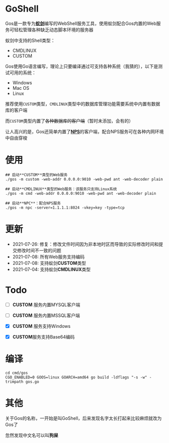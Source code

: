 # GoShell
Gos是一款专为[**蚁剑**](https://github.com/AntSwordProject/antSword/)编写的WebShell服务工具，使用蚁剑配合Gos内置的Web服务可轻松管理各种缺乏动态脚本环境的服务器

蚁剑中支持的Shell类型：

- CMDLINUX
- CUSTOM


Gos使用Go语言编写，理论上只要编译通过可支持各种系统（我猜的），以下是测试可用的系统：

 - Windows
 - Mac OS
 - Linux


推荐使用`CUSTOM`类型，`CMDLINUX`类型中的数据库管理功能需要系统中内置有数据库的客户端

而`CUSTOM`类型内置了~~各种数据库的客户端~~（暂时未添加，会有的）


让人高兴的是，Gos还简单内置了[**NPS**](https://github.com/ehang-io/nps)的客户端，配合NPS服务可在各种内网环境中自由穿梭

# 使用

```shell
## 启动**CUSTOM**类型的Web服务
./gos -m custom -web-addr 0.0.0.0:9010 -web-pwd ant -web-decoder plain

## 启动**CMDLINUX**类型的Web服务：该服务只支持Linux系统
./gos -m cmd -web-addr 0.0.0.0:9010 -web-pwd ant -web-decoder plain

## 启动**NPC**：配合NPS服务
./gos -m npc -server=1.1.1.1:8024 -vkey=key -type=tcp

```

# 更新

- 2021-07-26: 修复：修改文件时间因为非本地时区而导致的实际修改时间和提交修改时间不一致的问题
- 2021-07-08: 所有Web服务支持编码
- 2021-07-08: 支持蚁剑**CUSTOM**类型
- 2021-07-04: 支持蚁剑**CMDLINUX**类型


# Todo

- [ ] **CUSTOM** 服务内置MYSQL客户端
- [ ] **CUSTOM** 服务内置MSSQL客户端
- [x] **CUSTOM** 服务支持Windows
- [x] **CUSTOM**服务支持Base64编码


# 编译
```shell script
cd cmd/gos
CGO_ENABLED=0 GOOS=linux GOARCH=amd64 go build -ldflags "-s -w" -trimpath gos.go
```

# 其他

关于Gos的名称，一开始是叫GoShell，后来发现名字太长打起来比较麻烦就改为Gos了

忽然发现中文名可以叫**狗屎**